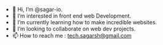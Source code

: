 - 👋 Hi, I’m @sagar-io.
- 👀 I’m interested in front end web Development.
- 🌱 I’m currently learning how to make incredible websites.
- 💞️ I’m looking to collaborate on web dev projects.
- 📫 How to reach me : tech.sagarsh@gmail.com

<!---
sagar-io/sagar-io is a ✨ special ✨ repository because its `README.md` (this file) appears on your GitHub profile.
You can click the Preview link to take a look at your changes.
--->
